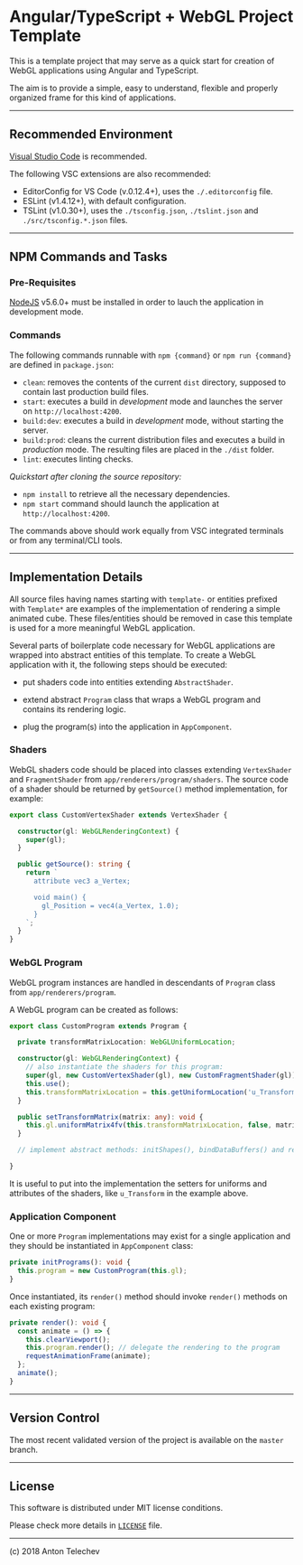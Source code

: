 # Angular/TypeScript + WebGL Project Template

This is a template project that may serve as a quick start for creation of WebGL applications using Angular and TypeScript.

The aim is to provide a simple, easy to understand, flexible and properly organized frame for this kind of applications.

---

## Recommended Environment

[Visual Studio Code](https://code.visualstudio.com/) is recommended.

The following VSC extensions are also recommended:

* EditorConfig for VS Code (v.0.12.4+), uses the `./.editorconfig` file.
* ESLint (v1.4.12+), with default configuration.
* TSLint (v1.0.30+), uses the `./tsconfig.json`, `./tslint.json` and `./src/tsconfig.*.json` files.

---

## NPM Commands and Tasks

### Pre-Requisites

[NodeJS](https://nodejs.org/en/download/) v5.6.0+ must be installed in order to lauch the application in development mode.

### Commands

The following commands runnable with `npm {command}` or `npm run {command}` are defined in `package.json`:

* `clean`: removes the contents of the current `dist` directory, supposed to contain last production build files.
* `start`: executes a build in _development_ mode and launches the server on `http://localhost:4200`.
* `build:dev`: executes a build in _development_ mode, without starting the server.
* `build:prod`: cleans the current distribution files and executes a build in _production_ mode. The resulting files are placed in the `./dist` folder.
* `lint`: executes linting checks.

_Quickstart after cloning the source repository:_

* `npm install` to retrieve all the necessary dependencies.
* `npm start` command should launch the application at `http://localhost:4200`.

The commands above should work equally from VSC integrated terminals or from any terminal/CLI tools.

---

## Implementation Details

All source files having names starting with `template-` or entities prefixed with `Template*` are examples of the implementation of rendering a simple animated cube. These files/entities should be removed in case this template is used for a more meaningful WebGL application.

Several parts of boilerplate code necessary for WebGL applications are wrapped into abstract entities of this template. To create a WebGL application with it, the following steps should be executed:

* put shaders code into entities extending `AbstractShader`.

* extend abstract `Program` class that wraps a WebGL program and contains its rendering logic.

* plug the program(s) into the application in `AppComponent`.


### Shaders

WebGL shaders code should be placed into classes extending `VertexShader` and `FragmentShader` from `app/renderers/program/shaders`. The source code of a shader should be returned by `getSource()` method implementation, for example:

```typescript
export class CustomVertexShader extends VertexShader {

  constructor(gl: WebGLRenderingContext) {
    super(gl);
  }

  public getSource(): string {
    return `
      attribute vec3 a_Vertex;

      void main() {
        gl_Position = vec4(a_Vertex, 1.0);
      }
    `;
  }
}
```

### WebGL Program

WebGL program instances are handled in descendants of `Program` class from `app/renderers/program`.

A WebGL program can be created as follows:

```typescript
export class CustomProgram extends Program {

  private transformMatrixLocation: WebGLUniformLocation;

  constructor(gl: WebGLRenderingContext) {
    // also instantiate the shaders for this program:
    super(gl, new CustomVertexShader(gl), new CustomFragmentShader(gl));
    this.use();
    this.transformMatrixLocation = this.getUniformLocation('u_Transform');
  }

  public setTransformMatrix(matrix: any): void {
    this.gl.uniformMatrix4fv(this.transformMatrixLocation, false, matrix);
  }

  // implement abstract methods: initShapes(), bindDataBuffers() and render().

}
```

It is useful to put into the implementation the setters for uniforms and attributes of the shaders, like `u_Transform` in the example above.

### Application Component

One or more `Program` implementations may exist for a single application and they should be instantiated in `AppComponent` class:

```typescript
private initPrograms(): void {
  this.program = new CustomProgram(this.gl);
}
```

Once instantiated, its `render()` method should invoke `render()` methods on each existing program:

```typescript
private render(): void {
  const animate = () => {
    this.clearViewport();
    this.program.render(); // delegate the rendering to the program
    requestAnimationFrame(animate);
  };
  animate();
}
```

---

## Version Control

The most recent validated version of the project is available on the `master` branch.

---

## License

This software is distributed under MIT license conditions.

Please check more details in [`LICENSE`](./LICENSE) file.

--- 

(c) 2018 Anton Telechev
